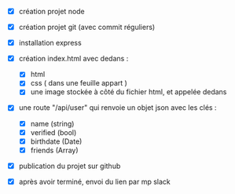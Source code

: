- [x] création projet node

- [x] création projet git (avec commit réguliers)

- [x] installation express

- [x] création index.html avec dedans :
    - [x] html
    - [x] css ( dans une feuille appart )
    - [x] une image stockée à côté du fichier html, et appelée dedans
- [x] une route "/api/user" qui renvoie un objet json avec les clés :
    - [x] name (string)
    - [x] verified (bool)
    - [x] birthdate (Date)
    - [x] friends (Array)

- [x] publication du projet sur github

- [x] après avoir terminé, envoi du lien par mp slack

